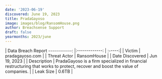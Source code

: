 ```yaml
---
date: '2023-06-19'
discovered: June 19, 2023
title: PradaGayoso
image: images/blog/RansomHouse.png
author: Breachsense Support
draft: false
yearmonths: 2023/june
---
```



| Data Breach Report
------------:     |:-------------:    | :-----:|
| Victim      | pradagayoso.com      | 
| Threat Actor      | RansomHouse      | 
| Date Discovered      | Jun 19, 2023      | 
| Description      | PradaGayoso is a firm specialized in financial restructuring that works to protect, recover and boost the value of companies.      | 
| Leak Size      | 0.6TB      | 

